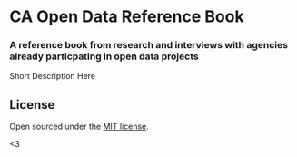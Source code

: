 # CA Open Data Reference Book
### A reference book from research and interviews with agencies already particpating in open data projects

Short Description Here


## License

Open sourced under the [MIT license](LICENSE.md).

<3
